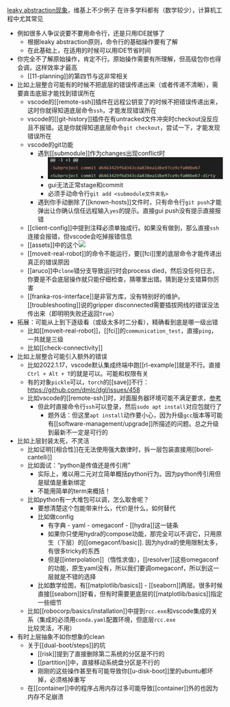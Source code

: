 [leaky abstraction现象](https://en.wikipedia.org/wiki/Leaky_abstraction)，维基上不少例子
在许多学科都有（数学较少），计算机工程中尤其常见
- 例如很多人争议说要不要用命令行，还是只用IDE就够了
  - 根据leaky abstraction原则，命令行的基础操作要有了解
  - 在此基础上，在适用的时候可以用IDE节省时间
- 你完全不了解原始操作，肯定不行。原始操作需要有所理解，但高级包你也得会调，这样效率才最高
  - [[11-planning]]的第四节与这非常相关
- 比如上层整合可能有的时候不把底层的错误传递出来（或者传递不清晰），需要直击底层才能找到错误所在
  - vscode的[[remote-ssh]]插件在远程公钥变了的时候不把错误传递出来，这时你就得知道底层命令`ssh`，才能发现错误所在
  - vscode的[[git-history]]插件在有untracked文件冲突时checkout没反应且不报错。这是你就得知道底层命令`git checkout`，尝试一下，才能发现错误所在
  - vscode的git功能
    - 遇到[[submodule]]作为changes出现conflict时
      - ![](submodule-changes-conflict.png)
      - gui无法正常stage和commit
      - 必须手动命令行`git add <submodule文件夹名>`
    - 遇到你手动删除了[[known-hosts]]文件时，只有命令行`git push`才能弹出让你确认信任远程输入`yes`的提示。直接gui push没有提示直接报错
  - [[client-config]]中提到注释必须单独成行。如果没有做到，那么直接`ssh`连接会报错，但vscode会吃掉报错信息
  - [[assets]]中的这个![](assets.png)
  - [[moveit-real-robot]]的命令不能运行，要[[fci]]里的底层命令才能传递出真正的错误原因
  - [[aruco]]中`clone`错分支导致运行时会process died，然后没任何日志，你要是不会底层操作就只能仔细检查，猜哪里出错。猜到是分支错算你厉害
  - [[franka-ros-interface]]是非官方库，没有特别好的维护。[[troubleshooting]]说的gripper disconnected需要插拔网线的错误没法传出来（即明明失败还返回`True`）
- 拓展：可能从上到下逐级看（或级太多时二分看），精确看到底是哪一级出错
  - 比如[[moveit-real-robot]]，[[fci]]的`communication_test`，直接`ping`，一共就是三级
  - 比如[[check-connectivity]]
- 比如上层整合可能引入额外的错误
  - 比如2022.1.17，vscode默认集成终端中跑[[rl-example]]就是不行。直接`Ctrl + Alt + T`的就是可以。可能和权限有关
  - 有的对象`pickle`可以，`torch`的[[save]]不行：https://github.com/dmlc/dgl/issues/458
  - 比如vscode的[[remote-ssh]]时，对面服务器环境可能不满足要求，[参考](https://code.visualstudio.com/docs/remote/linux#_remote-host-container-wsl-linux-prerequisites)
    - 但此时直接命令行`ssh`可以登录，然后`sudo apt install`对应包就行了
      - 题外话：但这里`apt install`动作要小心，因为升级`gcc`版本等可能有[[software-management/upgrade]]所描述的问题。总之升级到最新不一定是可行的
- 比如上层封装太死，不灵活
  - 比如证明[[相合性]]在无法使用强大数律时，拆一层包装直接用[[borel-cantelli]]
  - 比如面试：“python是传值还是传引用”
    - 实际上，难以用二元对立简单概括python行为。因为python传引用但是赋值是重新绑定
    - 不能用简单的term来概括！
  - 比如python有一大堆包可以调，怎么取舍呢？
    - 要想清楚这个包能带来什么，代价是什么，如何替代
    - 比如做config
      - 有字典 - yaml - omegaconf - [[hydra]]这一链条
      - 如果你只使用hydra的compose功能，那完全可以不调它，只用原生（下层）的[[omegaconf/basic]]. 因为hydra的使用限制太多，有很多tricky的东西
      - 但是[[interpolation]]（惰性求值），[[resolver]]这些omegaconf的功能，原生yaml没有，所以我们要调omegaconf，所以到这一层就是不错的选择
    - 比如数学绘图，有[[matplotlib/basics]] - [[seaborn]]两层。很多时候直接[[seaborn]]好看，但有时需要更底层的[[matplotlib/basics]]指定一些细节
  - 比如[[robocorp/basics/installation]]中提到`rcc.exe`和vscode集成的关系（集成的必须用`conda.yaml`配置环境，但底层`rcc.exe`比较灵活，不用）
- 有时上层抽象不如你想象的clean
  - 关于[[dual-boot/steps]]的坑
    - [[risk]]提到了直接删除第二系统的分区是不行的
    - [[partition]]中，直接移动系统盘分区是不行的
    - 刚刚的这些操作甚至有可能导致你[[u-disk-boot]]里的ubuntu都坏掉，必须格掉重写
  - 在[[container]]中的程序占用内存过多可能导致[[container]]外的也因为内存不足崩溃